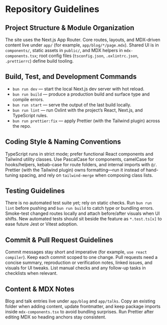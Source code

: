 # Repository Guidelines

## Project Structure & Module Organization
The site uses the Next.js App Router. Core routes, layouts, and MDX-driven content live under `app/` (for example, `app/blog/*/page.mdx`). Shared UI is in `components/`, static assets in `public/`, and MDX helpers in `mdx-components.tsx`; root config files (`tsconfig.json`, `.oxlintrc.json`, `.prettierrc`) define build tooling.

## Build, Test, and Development Commands
- `bun run dev` — start the local Next.js dev server with hot reload.
- `bun run build` — produce a production build and surface type and compile errors.
- `bun run start` — serve the output of the last build locally.
- `bun run lint` — run Oxlint with the project’s React, Next.js, and TypeScript rules.
- `bun run prettier:fix` — apply Prettier (with the Tailwind plugin) across the repo.

## Coding Style & Naming Conventions
TypeScript runs in strict mode; prefer functional React components and Tailwind utility classes. Use PascalCase for components, camelCase for hooks/helpers, kebab-case for route folders, and internal imports with `@/`. Prettier (with the Tailwind plugin) owns formatting—run it instead of hand-tuning spacing, and rely on `tailwind-merge` when composing class lists.

## Testing Guidelines
There is no automated test suite yet; rely on static checks. Run `bun run lint` before pushing and `bun run build` to catch type or bundling errors. Smoke-test changed routes locally and attach before/after visuals when UI shifts. New automated tests should sit beside the feature as `*.test.ts[x]` to ease future Jest or Vitest adoption.

## Commit & Pull Request Guidelines
Commit messages stay short and imperative (for example, `use react compiler`). Keep each commit scoped to one change. Pull requests need a concise summary, reproduction or verification notes, linked issues, and visuals for UI tweaks. List manual checks and any follow-up tasks in checklists when relevant.

## Content & MDX Notes
Blog and talk entries live under `app/blog` and `app/talks`. Copy an existing folder when adding content, update frontmatter, and keep package imports inside `mdx-components.tsx` to avoid bundling surprises. Run Prettier after editing MDX so heading anchors stay consistent.
